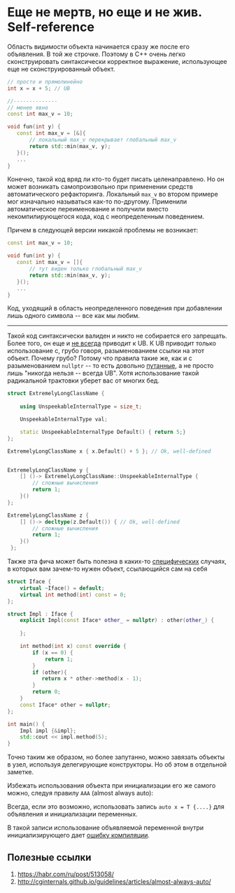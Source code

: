 # Еще не мертв, но еще и не жив. Self-reference

Область видимости объекта начинается сразу же после его объявления. В той же строчке. Поэтому 
в С++ очень легко сконструировать синтаксически корректное выражение, использующее еще не сконструированный объект.

```C++
// просто и прямолинейно
int x = x + 5; // UB

//--------------
// менее явно
const int max_v = 10;

void fun(int y) { 
   const int max_v = [&]{
       // локальный max_v перекрывает глобальный max_v
       return std::min(max_v, y); 
   }();
   ...
}
```

Конечно, такой код вряд ли кто-то будет писать целенаправлено.
Но он может возникать самопроизвольно при применении средств автоматического
рефакторинга. Локальный `max_v` во втором примере мог изначально называться как-то по-другому. Применили автоматическое переименование и получили вместо некомпилирующегося кода, код с неопределенным поведением.

Причем в следующей версии никакой проблемы не возникает:

```C++
const int max_v = 10;

void fun(int y) { 
   const int max_v = []{
       // тут виден только глобальный max_v
       return std::min(max_v, y); 
   }();
   ...
}
```

Код, уходящий в область неопределенного поведения при добавлении лишь одного символа -- все как мы любим.

---
Такой код синтаксически валиден и никто не собирается его запрещать. Более того, он еще и [не всегда](https://godbolt.org/z/7jqo61) приводит к UB.
К UB приводит только использование с, грубо говоря, разыменованием ссылки на этот объект. Почему грубо? Потому что правила такие же, как и с разыменованием `nullptr` -- то есть довольно [путанные](https://habr.com/ru/post/513058/), а не просто лишь "никогда нельзя -- всегда UB". Хотя использование такой радикальной трактовки уберет вас от многих бед.

```C++
struct ExtremelyLongClassName {
   
    using UnspeekableInternalType = size_t;

    UnspeekableInternalType val;

    static UnspeekableInternalType Default() { return 5;}
};

ExtremelyLongClassName x { x.Default() + 5 }; // Ok, well-defined


ExtremelyLongClassName y { 
    [] ()-> ExtremelyLongClassName::UnspeekableInternalType { 
        // сложные вычисления
        return 1;
    }()
};

ExtremelyLongСlassName z { 
    [] ()-> decltype(z.Default()) { // Ok, well-defined
        // сложные вычисления
        return 1;
    }()
 }; 
```

Также эта фича может быть полезна в каких-то [специфических](https://godbolt.org/z/qY18c8) случаях, в которых вам зачем-то нужен объект, ссылающийся сам на себя


```C++
struct Iface {
    virtual ~Iface() = default;
    virtual int method(int) const = 0;
};

struct Impl : Iface {
    explicit Impl(const Iface* other_ = nullptr) : other(other_) {
        
    };

    int method(int x) const override {
        if (x == 0) {
            return 1;
        }
        if (other){
           return x * other->method(x - 1);
        }
        return 0;
    }
    const Iface* other = nullptr;
};

int main() {
    Impl impl {&impl};
    std::cout << impl.method(5);
}
```

Точно таким же образом, но более запутанно, можно завязать объекты в узел, используя делегирующие конструкторы. Но об этом в отдельной заметке.

Избежать использования объекта при инициализации его же самого можно, следуя правилу `AAA` (almost always auto):

Всегда, если это возможно, использовать запись `auto x = T {....}` для объявления и инициализации переменных.

В такой записи использование объявляемой переменной внутри инициализирующего дает [ошибку компиляции](https://godbolt.org/z/P1rj66).


## Полезные ссылки
1. https://habr.com/ru/post/513058/
2. http://cginternals.github.io/guidelines/articles/almost-always-auto/
